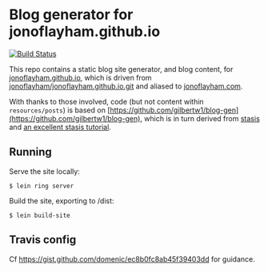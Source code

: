 Blog generator for jonoflayham.github.io
========================================

[![Build Status](https://travis-ci.org/jonoflayham/blog-gen.svg?branch=master)](https://travis-ci.org/jonoflayham/blog-gen)

This repo contains a static blog site generator, and blog content, for [jonoflayham.github.io](http://jonoflayham.github.io), which is driven from [jonoflayham/jonoflayham.github.io.git](https://github.com/jonoflayham/jonoflayham.github.io) and aliased to [jonoflayham.com](http://jonoflayham.com).

With thanks to those involved, code (but not content within `resources/posts`) is based on [https://github.com/gilbertw1/blog-gen](https://github.com/gilbertw1/blog-gen), which is in turn derived from [stasis](https://github.com/magnars/stasis) and [an excellent stasis tutorial](http://cjohansen.no/building-static-sites-in-clojure-with-stasis).

Running
-------

Serve the site locally:

    $ lein ring server

Build the site, exporting to /dist:

    $ lein build-site

Travis config
-------------

Cf https://gist.github.com/domenic/ec8b0fc8ab45f39403dd for guidance.
